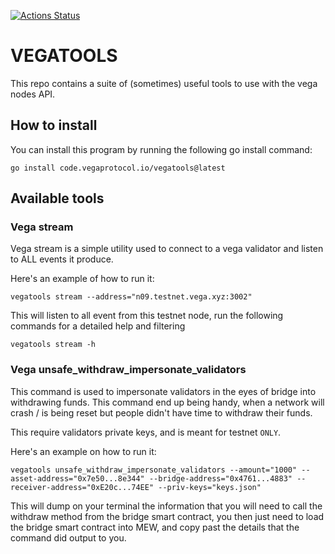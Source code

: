 [![Actions Status](https://github.com/vegaprotocol/vegatools/workflows/build/badge.svg)](https://github.com/vegaprotocol/vegatools/actions)

VEGATOOLS
=========

This repo contains a suite of (sometimes) useful tools to use with the vega nodes API.

## How to install
You can install this program by running the following go install command:
```console
go install code.vegaprotocol.io/vegatools@latest
```

## Available tools

### Vega stream

Vega stream is a simple utility used to connect to a vega validator and listen to ALL events it produce.

Here's an example of how to run it:
```console
vegatools stream --address="n09.testnet.vega.xyz:3002"
```

This will listen to all event from this testnet node, run the following commands for a detailed help and filtering
```
vegatools stream -h
```

### Vega unsafe_withdraw_impersonate_validators

This command is used to impersonate validators in the eyes of bridge into withdrawing funds. This command end up being handy, when a network will crash / is being reset but people didn't have time to withdraw their funds.

This require validators private keys, and is meant for testnet `ONLY`.

Here's an example on how to run it:
```
vegatools unsafe_withdraw_impersonate_validators --amount="1000" --asset-address="0x7e50...8e344" --bridge-address="0x4761...4883" --receiver-address="0xE20c...74EE" --priv-keys="keys.json"
```

This will dump on your terminal the information that you will need to call the withdraw method from the bridge smart contract, you then just need to load the bridge smart contract into MEW, and copy past the details that the command did output to you.
